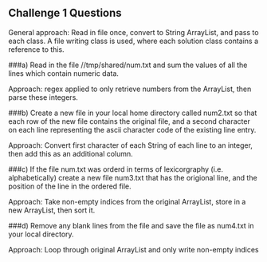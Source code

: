 ## Challenge 1 Questions

General approach: Read in file once, convert to String ArrayList, and pass to each class.
A file writing class is used, where each solution class contains a reference to this.

###a) Read in the file //tmp/shared/num.txt and sum the values of all the lines which contain numeric data.

Approach: regex applied to only retrieve numbers from the ArrayList, then parse these integers.
 
###b) Create a new file in your local home directory called num2.txt so that each row of the new file contains the original file, and a second character on each line representing the ascii character code of the existing line entry.

Approach: Convert first character of each String of each line to an integer, then add this as an additional column.
 
###c) If the file num.txt was orderd in terms of lexicorgraphy (i.e. alphabetically) create a new file num3.txt that has the origional line, and the position of the line in the ordered file.
 
Approach: Take non-empty indices from the original ArrayList, store in a new ArrayList, then sort it. 

###d) Remove any blank lines from the file and save the file as num4.txt in your local directory. 

Approach: Loop through original ArrayList and only write non-empty indices
